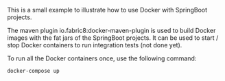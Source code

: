 This is a small example to illustrate how to use Docker with SpringBoot projects.

The maven plugin io.fabric8:docker-maven-plugin is used to build Docker images with the fat jars of the SpringBoot projects.
It can be used to start / stop Docker containers to run integration tests (not done yet).

To run all the Docker containers once, use the following command:

```
docker-compose up
```